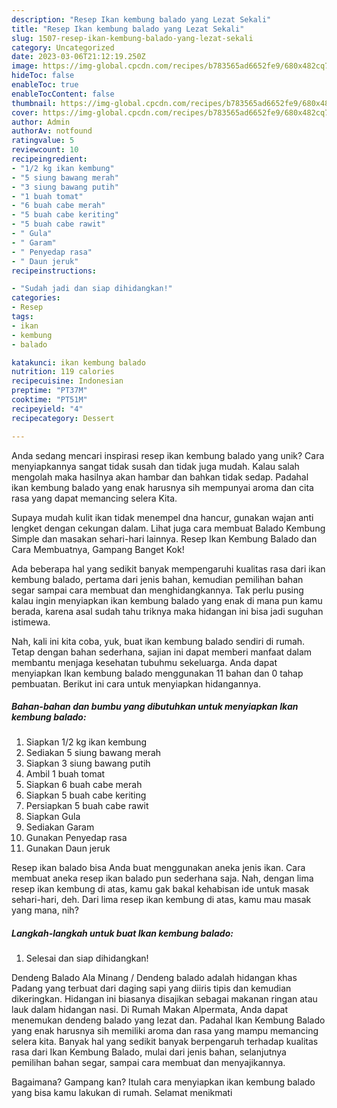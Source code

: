 ```yaml
---
description: "Resep Ikan kembung balado yang Lezat Sekali"
title: "Resep Ikan kembung balado yang Lezat Sekali"
slug: 1507-resep-ikan-kembung-balado-yang-lezat-sekali
category: Uncategorized
date: 2023-03-06T21:12:19.250Z
image: https://img-global.cpcdn.com/recipes/b783565ad6652fe9/680x482cq70/ikan-kembung-balado-foto-resep-utama.jpg
hideToc: false
enableToc: true
enableTocContent: false
thumbnail: https://img-global.cpcdn.com/recipes/b783565ad6652fe9/680x482cq70/ikan-kembung-balado-foto-resep-utama.jpg
cover: https://img-global.cpcdn.com/recipes/b783565ad6652fe9/680x482cq70/ikan-kembung-balado-foto-resep-utama.jpg
author: Admin
authorAv: notfound
ratingvalue: 5
reviewcount: 10
recipeingredient:
- "1/2 kg ikan kembung"
- "5 siung bawang merah"
- "3 siung bawang putih"
- "1 buah tomat"
- "6 buah cabe merah"
- "5 buah cabe keriting"
- "5 buah cabe rawit"
- " Gula"
- " Garam"
- " Penyedap rasa"
- " Daun jeruk"
recipeinstructions:

- "Sudah jadi dan siap dihidangkan!"
categories:
- Resep
tags:
- ikan
- kembung
- balado

katakunci: ikan kembung balado 
nutrition: 119 calories
recipecuisine: Indonesian
preptime: "PT37M"
cooktime: "PT51M"
recipeyield: "4"
recipecategory: Dessert

---
```





Anda sedang mencari inspirasi resep ikan kembung balado yang unik? Cara menyiapkannya sangat tidak susah dan tidak juga mudah. Kalau salah mengolah maka hasilnya akan hambar dan bahkan tidak sedap. Padahal ikan kembung balado yang enak harusnya sih mempunyai aroma dan cita rasa yang dapat memancing selera Kita.





Supaya mudah kulit ikan tidak menempel dna hancur, gunakan wajan anti lengket dengan cekungan dalam. Lihat juga cara membuat Balado Kembung Simple dan masakan sehari-hari lainnya. Resep Ikan Kembung Balado dan Cara Membuatnya, Gampang Banget Kok!

Ada beberapa hal yang sedikit banyak mempengaruhi kualitas rasa dari ikan kembung balado, pertama dari jenis bahan, kemudian pemilihan bahan segar sampai cara membuat dan menghidangkannya. Tak perlu pusing kalau ingin menyiapkan ikan kembung balado yang enak di mana pun kamu berada, karena asal sudah tahu triknya maka hidangan ini bisa jadi suguhan istimewa.






Nah, kali ini kita coba, yuk, buat ikan kembung balado sendiri di rumah. Tetap dengan bahan sederhana, sajian ini dapat memberi manfaat dalam membantu menjaga kesehatan tubuhmu sekeluarga. Anda dapat menyiapkan Ikan kembung balado menggunakan 11 bahan dan 0 tahap pembuatan. Berikut ini cara untuk menyiapkan hidangannya.

<!--inarticleads1-->

##### Bahan-bahan dan bumbu yang dibutuhkan untuk menyiapkan Ikan kembung balado:

1. Siapkan 1/2 kg ikan kembung
1. Sediakan 5 siung bawang merah
1. Siapkan 3 siung bawang putih
1. Ambil 1 buah tomat
1. Siapkan 6 buah cabe merah
1. Siapkan 5 buah cabe keriting
1. Persiapkan 5 buah cabe rawit
1. Siapkan  Gula
1. Sediakan  Garam
1. Gunakan  Penyedap rasa
1. Gunakan  Daun jeruk


Resep ikan balado bisa Anda buat menggunakan aneka jenis ikan. Cara membuat aneka resep ikan balado pun sederhana saja. Nah, dengan lima resep ikan kembung di atas, kamu gak bakal kehabisan ide untuk masak sehari-hari, deh. Dari lima resep ikan kembung di atas, kamu mau masak yang mana, nih? 

<!--inarticleads2-->

##### Langkah-langkah untuk buat Ikan kembung balado:


1. Selesai dan siap dihidangkan!

Dendeng Balado Ala Minang / Dendeng balado adalah hidangan khas Padang yang terbuat dari daging sapi yang diiris tipis dan kemudian dikeringkan. Hidangan ini biasanya disajikan sebagai makanan ringan atau lauk dalam hidangan nasi. Di Rumah Makan Alpermata, Anda dapat menemukan dendeng balado yang lezat dan. Padahal Ikan Kembung Balado yang enak harusnya sih memiliki aroma dan rasa yang mampu memancing selera kita. Banyak hal yang sedikit banyak berpengaruh terhadap kualitas rasa dari Ikan Kembung Balado, mulai dari jenis bahan, selanjutnya pemilihan bahan segar, sampai cara membuat dan menyajikannya. 

Bagaimana? Gampang kan? Itulah cara menyiapkan ikan kembung balado yang bisa kamu lakukan di rumah. Selamat menikmati
